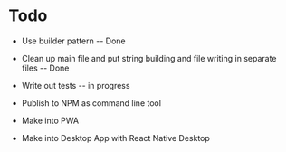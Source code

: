 # Todo

- Use builder pattern -- Done

- Clean up main file and put string building and file writing in separate files -- Done

- Write out tests -- in progress

- Publish to NPM as command line tool

- Make into PWA

- Make into Desktop App with React Native Desktop